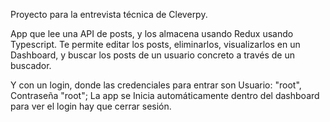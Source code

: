 Proyecto para la entrevista técnica de Cleverpy.

App que lee una API de posts, y los almacena usando Redux usando Typescript.
Te permite editar los posts, eliminarlos, visualizarlos en un Dashboard, y buscar los posts de un usuario concreto a través de 
un buscador.

Y con un login, donde las credenciales para entrar son Usuario: "root", Contraseña "root"; 
La app se Inicia automáticamente dentro del dashboard para ver el login hay que cerrar sesión.
